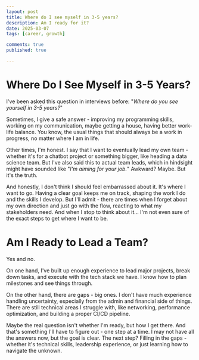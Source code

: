 ```yaml
---
layout: post
title: Where do I see myself in 3-5 years?
description: Am I ready for it?
date: 2025-03-07
tags: [career, growth]

comments: true
published: true

---
```


# Where Do I See Myself in 3-5 Years?
I've been asked this question in interviews before: "_Where do you see yourself in 3-5 years?_"

Sometimes, I give a safe answer - improving my programming skills, working on my communication, maybe getting a house, having better work-life balance. You know, the usual things that should always be a work in progress, no matter where I am in life.

Other times, I'm honest. I say that I want to eventually lead my own team - whether it's for a chatbot project or something bigger, like heading a data science team. But I've also said this to actual team leads, which in hindsight might have sounded like "_I'm aiming for your job._" Awkward? Maybe. But it's the truth.

And honestly, I don't think I should feel embarrassed about it. It's where I want to go. Having a clear goal keeps me on track, shaping the work I do and the skills I develop. But I'll admit - there are times when I forget about my own direction and just go with the flow, reacting to what my stakeholders need. And when I stop to think about it... I'm not even sure of the exact steps to get where I want to be.

# Am I Ready to Lead a Team?
Yes and no.

On one hand, I've built up enough experience to lead major projects, break down tasks, and execute with the tech stack we have. I know how to plan milestones and see things through.

On the other hand, there are gaps - big ones. I don't have much experience handling uncertainty, especially from the admin and financial side of things. There are still technical areas I struggle with, like networking, performance optimization, and building a proper CI/CD pipeline.

Maybe the real question isn't whether I'm ready, but how I get there. And that's something I'll have to figure out - one step at a time. I may not have all the answers now, but the goal is clear. The next step? Filling in the gaps - whether it's technical skills, leadership experience, or just learning how to navigate the unknown.